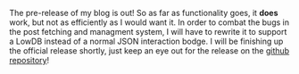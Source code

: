 The pre-release of my blog is out! So as far as functionality goes, it **does** work, but not as efficiently as I would want it. In order to combat the bugs in the post fetching and managment system, I will have to rewrite it to support a LowDB instead of a normal JSON interaction bodge. I will be finishing up the official release shortly, just keep an eye out for the release on the [github repository](https://github.com/Vandesm14/blog)!